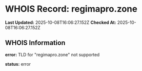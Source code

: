 # WHOIS Record: regimapro.zone

**Last Updated:** 2025-10-08T16:06:27.152Z
**Checked At:** 2025-10-08T16:06:27.152Z

## WHOIS Information

**error:** TLD for "regimapro.zone" not supported

**status:** error

